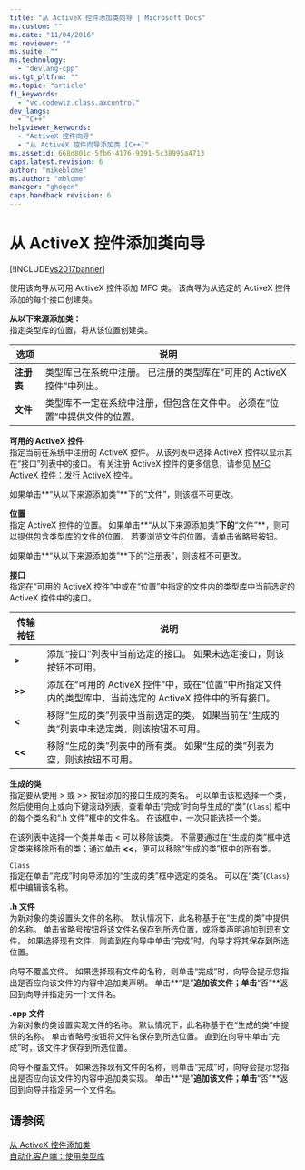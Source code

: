 ```yaml
---
title: "从 ActiveX 控件添加类向导 | Microsoft Docs"
ms.custom: ""
ms.date: "11/04/2016"
ms.reviewer: ""
ms.suite: ""
ms.technology: 
  - "devlang-cpp"
ms.tgt_pltfrm: ""
ms.topic: "article"
f1_keywords: 
  - "vc.codewiz.class.axcontrol"
dev_langs: 
  - "C++"
helpviewer_keywords: 
  - "ActiveX 控件向导"
  - "从 ActiveX 控件向导添加类 [C++]"
ms.assetid: 668d801c-5fb6-4176-9191-5c38995a4713
caps.latest.revision: 6
author: "mikeblome"
ms.author: "mblome"
manager: "ghogen"
caps.handback.revision: 6
---
```

# 从 ActiveX 控件添加类向导
[!INCLUDE[vs2017banner](../assembler/inline/includes/vs2017banner.md)]

使用该向导从可用 ActiveX 控件添加 MFC 类。  该向导为从选定的 ActiveX 控件添加的每个接口创建类。  
  
 **从以下来源添加类：**  
 指定类型库的位置，将从该位置创建类。  
  
|选项|说明|  
|--------|--------|  
|**注册表**|类型库已在系统中注册。  已注册的类型库在“可用的 ActiveX 控件”中列出。|  
|**文件**|类型库不一定在系统中注册，但包含在文件中。  必须在“位置”中提供文件的位置。|  
  
 **可用的 ActiveX 控件**  
 指定当前在系统中注册的 ActiveX 控件。  从该列表中选择 ActiveX 控件以显示其在“接口”列表中的接口。  有关注册 ActiveX 控件的更多信息，请参见 [MFC ActiveX 控件：发行 ActiveX 控件](../mfc/mfc-activex-controls-distributing-activex-controls.md)。  
  
 如果单击**“从以下来源添加类”**下的“文件”，则该框不可更改。  
  
 **位置**  
 指定 ActiveX 控件的位置。  如果单击**“从以下来源添加类”**下的**“文件”**，则可以提供包含类型库的文件的位置。  若要浏览文件的位置，请单击省略号按钮。  
  
 如果单击**“从以下来源添加类”**下的“注册表”，则该框不可更改。  
  
 **接口**  
 指定在“可用的 ActiveX 控件”中或在“位置”中指定的文件内的类型库中当前选定的 ActiveX 控件中的接口。  
  
|传输按钮|说明|  
|----------|--------|  
|**\>**|添加“接口”列表中当前选定的接口。  如果未选定接口，则该按钮不可用。|  
|**\>\>**|添加在“可用的 ActiveX 控件”中，或在“位置”中所指定文件内的类型库中，当前选定的 ActiveX 控件中的所有接口。|  
|**\<**|移除“生成的类”列表中当前选定的类。  如果当前在“生成的类”列表中未选定类，则该按钮不可用。|  
|**\<\<**|移除“生成的类”列表中的所有类。  如果“生成的类”列表为空，则该按钮不可用。|  
  
 **生成的类**  
 指定要从使用 \> 或 \>\> 按钮添加的接口生成的类名。  可以单击该框选择一个类，然后使用向上或向下键滚动列表，查看单击“完成”时向导生成的“类”\(`Class`\) 框中的每个类名和“.h 文件”框中的文件名。  在该框中，一次只能选择一个类。  
  
 在该列表中选择一个类并单击 \< 可以移除该类。  不需要通过在“生成的类”框中选定类来移除所有的类；通过单击 **\<\<**，便可以移除“生成的类”框中的所有类。  
  
 `Class`  
 指定在单击“完成”时向导添加的“生成的类”框中选定的类名。  可以在“类”\(`Class`\) 框中编辑该名称。  
  
 **.h 文件**  
 为新对象的类设置头文件的名称。  默认情况下，此名称基于在“生成的类”中提供的名称。  单击省略号按钮将该文件名保存到所选位置，或将类声明追加到现有文件。  如果选择现有文件，则直到在向导中单击“完成”时，向导才将其保存到所选位置。  
  
 向导不覆盖文件。  如果选择现有文件的名称，则单击“完成”时，向导会提示您指出是否应向该文件的内容中追加类声明。  单击**“是”**追加该文件；单击**“否”**返回到向导并指定另一个文件名。  
  
 **.cpp 文件**  
 为新对象的类设置实现文件的名称。  默认情况下，此名称基于在“生成的类”中提供的名称。  单击省略号按钮将文件名保存到所选位置。  直到在向导中单击“完成”时，该文件才保存到所选位置。  
  
 向导不覆盖文件。  如果选择现有文件的名称，则单击“完成”时，向导会提示您指出是否应向该文件的内容中追加类实现。  单击**“是”**追加该文件；单击**“否”**返回到向导并指定另一个文件名。  
  
## 请参阅  
 [从 ActiveX 控件添加类](../ide/adding-a-class-from-an-activex-control-visual-cpp.md)   
 [自动化客户端：使用类型库](../mfc/automation-clients-using-type-libraries.md)